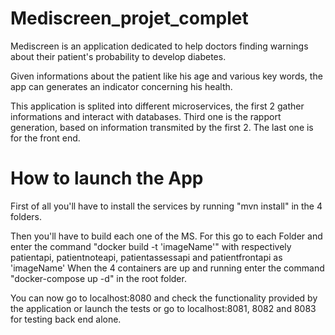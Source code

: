 # Mediscreen_projet_complet

Mediscreen is an application dedicated to help doctors finding warnings about their patient's probability to develop diabetes.

Given informations about the patient like his age and various key words, the app can generates an indicator concerning his health.

This application is splited into different microservices, the first 2 gather informations and interact with databases. Third one is the rapport generation, based on information transmited by the first 2. The last one is for the front end.

# How to launch the App
First of all you'll have to install the services by running "mvn install" in the 4 folders.

Then you'll have to build each one of the MS. For this go to each Folder and enter the command "docker build -t 'imageName'" with respectively patientapi, patientnoteapi, patientassessapi and patientfrontapi as 'imageName' When the 4 containers are up and running enter the command "docker-compose up -d" in the root folder.

You can now go to localhost:8080 and check the functionality provided by the application or launch the tests or go to localhost:8081, 8082 and 8083 for testing back end alone.
